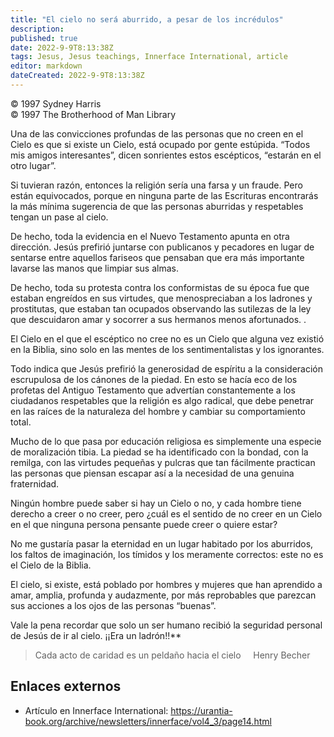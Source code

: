 ```yaml
---
title: "El cielo no será aburrido, a pesar de los incrédulos"
description: 
published: true
date: 2022-9-9T8:13:38Z
tags: Jesus, Jesus teachings, Innerface International, article
editor: markdown
dateCreated: 2022-9-9T8:13:38Z
---
```


<p class="v-card v-sheet theme--light grey lighten-3 px-2">© 1997 Sydney Harris<br>© 1997 The Brotherhood of Man Library</p>

Una de las convicciones profundas de las personas que no creen en el Cielo es que si existe un Cielo, está ocupado por gente estúpida. “Todos mis amigos interesantes”, dicen sonrientes estos escépticos, “estarán en el otro lugar”.

Si tuvieran razón, entonces la religión sería una farsa y un fraude. Pero están equivocados, porque en ninguna parte de las Escrituras encontrarás la más mínima sugerencia de que las personas aburridas y respetables tengan un pase al cielo.

De hecho, toda la evidencia en el Nuevo Testamento apunta en otra dirección. Jesús prefirió juntarse con publicanos y pecadores en lugar de sentarse entre aquellos fariseos que pensaban que era más importante lavarse las manos que limpiar sus almas.

De hecho, toda su protesta contra los conformistas de su época fue que estaban engreídos en sus virtudes, que menospreciaban a los ladrones y prostitutas, que estaban tan ocupados observando las sutilezas de la ley que descuidaron amar y socorrer a sus hermanos menos afortunados. .

El Cielo en el que el escéptico no cree no es un Cielo que alguna vez existió en la Biblia, sino solo en las mentes de los sentimentalistas y los ignorantes.

Todo indica que Jesús prefirió la generosidad de espíritu a la consideración escrupulosa de los cánones de la piedad. En esto se hacía eco de los profetas del Antiguo Testamento que advertían constantemente a los ciudadanos respetables que la religión es algo radical, que debe penetrar en las raíces de la naturaleza del hombre y cambiar su comportamiento total.

Mucho de lo que pasa por educación religiosa es simplemente una especie de moralización tibia. La piedad se ha identificado con la bondad, con la remilga, con las virtudes pequeñas y pulcras que tan fácilmente practican las personas que piensan escapar así a la necesidad de una genuina fraternidad.

Ningún hombre puede saber si hay un Cielo o no, y cada hombre tiene derecho a creer o no creer, pero ¿cuál es el sentido de no creer en un Cielo en el que ninguna persona pensante puede creer o quiere estar?

No me gustaría pasar la eternidad en un lugar habitado por los aburridos, los faltos de imaginación, los tímidos y los meramente correctos: este no es el Cielo de la Biblia.

El cielo, si existe, está poblado por hombres y mujeres que han aprendido a amar, amplia, profunda y audazmente, por más reprobables que parezcan sus acciones a los ojos de las personas “buenas”.

Vale la pena recordar que solo un ser humano recibió la seguridad personal de Jesús de ir al cielo. ¡¡Era un ladrón!!**

> Cada acto de caridad es un peldaño hacia el cielo
> &nbsp; &nbsp; Henry Becher

## Enlaces externos

- Artículo en Innerface International: https://urantia-book.org/archive/newsletters/innerface/vol4_3/page14.html


